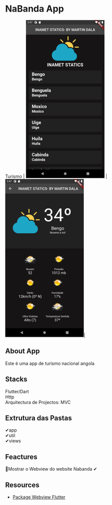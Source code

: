 # NaBanda App

Turismo
| <img src="https://github.com/MartinDala/InametStatics/blob/main/Screenshot_1602431223.png" width="250"> | <img src="https://github.com/MartinDala/InametStatics/blob/main/Screenshot_1602431265.png" width="250">|
## About App

Este é uma app de turismo nacional angola
## Stacks

Flutter/Dart <br>
Http <br>
Arquitectura de Projectos: MVC <br>

## Extrutura das Pastas

✔app <br>
✔util <br>
✔views <br>


## Feactures

🎯Mostrar o Webview do website Nabanda ✔ <br>

## Resources

- [Package Webview Flutter](https://pub.dev/packages/webview_flutter) <br>